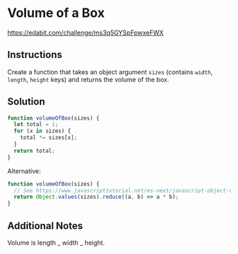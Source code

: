 # Volume of a Box

https://edabit.com/challenge/ms3q5GYSpFpwxeFWX

## Instructions

Create a function that takes an object argument `sizes` (contains `width`, `length`, `height` keys) and returns the volume of the box.

## Solution

```javascript
function volumeOfBox(sizes) {
  let total = 1;
  for (x in sizes) {
    total *= sizes[x];
  }
  return total;
}
```

Alternative:

```javascript
function volumeOfBox(sizes) {
  // See https://www.javascripttutorial.net/es-next/javascript-object-values/
  return Object.values(sizes).reduce((a, b) => a * b);
}
```

## Additional Notes

Volume is length _ width _ height.
